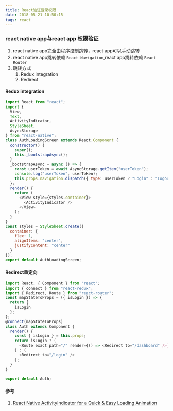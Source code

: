 ```yaml
---
title: React验证登录权限
date: 2018-05-21 10:50:15
tags: react
---
```

### react native app与react app 权限验证
1. react native app完全由程序控制跳转，react app可以手动跳转
2. react native app跳转依赖 <code>React Navigation</code>,react app跳转依赖 <code>React Router</code>
3. 跳转方式
    1. Redux integration
    2. Redirect
#### Redux integration
```javascript
import React from "react";
import {
  View,
  Text,
  ActivityIndicator,
  StyleSheet,
  AsyncStorage
} from "react-native";
class AuthLoadingScreen extends React.Component {
  constructor() {
    super();
    this._bootstrapAsync();
  }
  _bootstrapAsync = async () => {
    const userToken = await AsyncStorage.getItem("userToken");
    console.log("userToken", userToken);
    this.props.navigation.dispatch({ type: userToken ? "Login" : "Logout" });
  };
  render() {
    return (
      <View style={styles.container}>
        <ActivityIndicator />
      </View>
    );
  }
}
const styles = StyleSheet.create({
  container: {
    flex: 1,
    alignItems: "center",
    justifyContent: "center"
  }
});
export default AuthLoadingScreen;

```
#### Redirect重定向
```javascript
import React, { Component } from "react";
import { connect } from "react-redux";
import { Redirect, Route } from "react-router";
const mapStateToProps = ({ isLogin }) => {
  return {
    isLogin
  };
};
@connect(mapStateToProps)
class Auth extends Component {
  render() {
    const { isLogin } = this.props;
    return isLogin ? (
      <Route exact path="/" render={() => <Redirect to="/dashboard" />} />
    ) : (
      <Redirect to="/login" />
    );
  }
}

export default Auth;

```
#### 参考
1. [React Native ActivityIndicator for a Quick & Easy Loading Animation](https://medium.com/@kelleyannerose/react-native-activityindicator-for-a-quick-easy-loading-animation-593c06c044dc)
